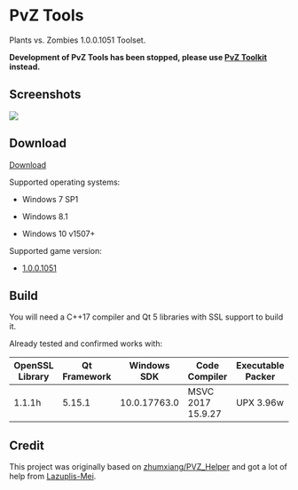
# PvZ Tools

Plants vs. Zombies 1.0.0.1051 Toolset.

**Development of PvZ Tools has been stopped, please use [PvZ Toolkit](https://github.com/lmintlcx/pvztoolkit/) instead.**

## Screenshots

![](https://github.com/lmintlcx/pvztools/raw/master/screenshots/pvztools_preview.webp)

## Download

[Download](https://pvz.lmintlcx.com/tools/)

Supported operating systems:

- Windows 7 SP1

- Windows 8.1

- Windows 10 v1507+

Supported game version:

- [1.0.0.1051](https://pvz.lmintlcx.com/download/)

## Build

You will need a C++17 compiler and Qt 5 libraries with SSL support to build it.

Already tested and confirmed works with:

| OpenSSL Library | Qt Framework | Windows SDK  | Code Compiler     | Executable Packer |
| --------------- | ------------ | ------------ | ----------------- | ----------------- |
| 1.1.1h          | 5.15.1       | 10.0.17763.0 | MSVC 2017 15.9.27 | UPX 3.96w         |

## Credit

This project was originally based on [zhumxiang/PVZ_Helper](https://github.com/zhumxiang/PVZ_Helper) and got a lot of help from [Lazuplis-Mei](https://github.com/Lazuplis-Mei).
